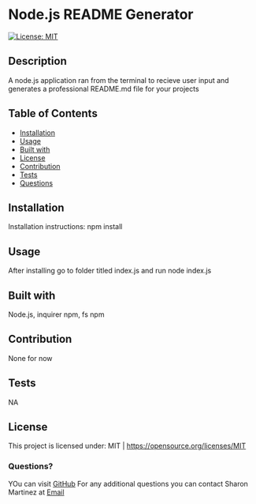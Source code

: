 
  
  # Node.js README Generator 
  
  [![License: MIT](https://img.shields.io/badge/License-MIT-yellow.svg)](https://opensource.org/licenses/MIT)

  ## Description
  A node.js application ran from the terminal to recieve user input and generates a professional README.md file for your projects

  ## Table of Contents

  * [Installation](#Installation)
  * [Usage](#Usage)
  * [Built with](#Built-with)
  * [License](#License)
  * [Contribution](#Contribution)
  * [Tests](#Tests)
  * [Questions](#Questions)
  
  ## Installation
  Installation instructions: npm install

  ## Usage 
  After installing go to folder titled index.js and run node index.js

  ## Built with
  Node.js, inquirer npm, fs npm

  ## Contribution
  None for now

  ## Tests
  NA

  ## License 
  This project is licensed under: MIT | https://opensource.org/licenses/MIT

  ### Questions?
  YOu can visit [GitHub](https://github.com/Sharon1106)
  For any additional questions you can contact Sharon Martinez at [Email](martinezsharonr@gmail.com)
